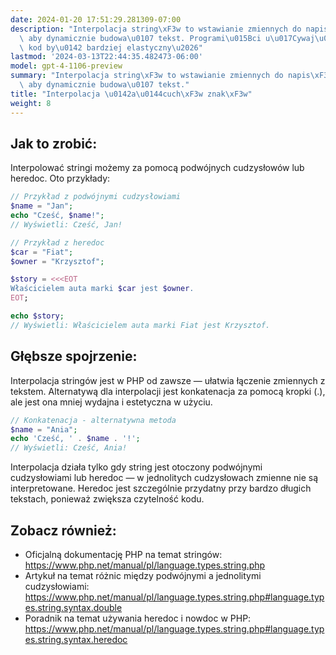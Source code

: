 ```yaml
---
date: 2024-01-20 17:51:29.281309-07:00
description: "Interpolacja string\xF3w to wstawianie zmiennych do napis\xF3w w kodzie,\
  \ aby dynamicznie budowa\u0107 tekst. Programi\u015Bci u\u017Cywaj\u0105 jej, by\
  \ kod by\u0142 bardziej elastyczny\u2026"
lastmod: '2024-03-13T22:44:35.482473-06:00'
model: gpt-4-1106-preview
summary: "Interpolacja string\xF3w to wstawianie zmiennych do napis\xF3w w kodzie,\
  \ aby dynamicznie budowa\u0107 tekst."
title: "Interpolacja \u0142a\u0144cuch\xF3w znak\xF3w"
weight: 8
---
```


## Jak to zrobić:
Interpolować stringi możemy za pomocą podwójnych cudzysłowów lub heredoc. Oto przykłady:

```PHP
// Przykład z podwójnymi cudzysłowiami
$name = "Jan";
echo "Cześć, $name!";
// Wyświetli: Cześć, Jan!

// Przykład z heredoc
$car = "Fiat";
$owner = "Krzysztof";

$story = <<<EOT
Właścicielem auta marki $car jest $owner.
EOT;

echo $story;
// Wyświetli: Właścicielem auta marki Fiat jest Krzysztof.
```

## Głębsze spojrzenie:
Interpolacja stringów jest w PHP od zawsze — ułatwia łączenie zmiennych z tekstem. Alternatywą dla interpolacji jest konkatenacja za pomocą kropki (.), ale jest ona mniej wydajna i estetyczna w użyciu.

```PHP
// Konkatenacja - alternatywna metoda
$name = "Ania";
echo 'Cześć, ' . $name . '!';
// Wyświetli: Cześć, Ania!
```

Interpolacja działa tylko gdy string jest otoczony podwójnymi cudzysłowiami lub heredoc — w jednolitych cudzysłowach zmienne nie są interpretowane. Heredoc jest szczególnie przydatny przy bardzo długich tekstach, ponieważ zwiększa czytelność kodu.

## Zobacz również:
- Oficjalną dokumentację PHP na temat stringów: https://www.php.net/manual/pl/language.types.string.php
- Artykuł na temat różnic między podwójnymi a jednolitymi cudzysłowiami: https://www.php.net/manual/pl/language.types.string.php#language.types.string.syntax.double
- Poradnik na temat używania heredoc i nowdoc w PHP: https://www.php.net/manual/pl/language.types.string.php#language.types.string.syntax.heredoc
